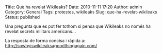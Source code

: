 Title: Què ha revelat Wikileaks?
Date: 2010-11-11 17:20
Author: admin
Category: General
Tags: protestes, wikileaks
Slug: que-ha-revelat-wikileaks
Status: published

Una pregunta que es pot fer tothom si pensa que Wikileaks no només ha revelat secrets militars americans...

La resposta de forma concisa i ràpida a: <http://sowhyiswikileaksagoodthingagain.com/>
